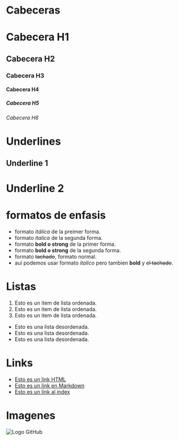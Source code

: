 # Cabeceras
# Cabecera H1
## Cabecera H2
### Cabecera H3
#### Cabecera H4

##### Cabecera H5

###### Cabecera H6

# Underlines
Underline 1
-----------
Underline 2
===========
# formatos de enfasis
- formato *itálica* de la preimer forma.
- formato _italica_ de la segunda forma.
- formato **bold o strong** de la primer forma.
- formato __bold o strong__ de la segunda forma.
- formato ~~tachado~~, formato normal.
- auí podemos usar formato *italico* pero tambien **bold** y ~~el tachado~~.

# Listas
1. Esto es un item de lista ordenada.
2. Esto es un item de lista ordenada.
3. Esto es un item de lista ordenada.
- Esto es una lista desordenada.
- Esto es una lista desordenada.
- Esto es una lista desordenada.

# Links
- <a href="http://www.google.com">Esto es un link HTML</a>
- [Esto es un link en Markdown](http://www.google.com)
- [Esto es un link al index](index.html)
# Imagenes
![Logo GitHub](https://img1.daumcdn.net/thumb/R1280x0/?scode=mtistory2&fname=https:%2F%2Fblog.kakaocdn.net%2Fdn%2Fca7hsC%2FbtqzpHNw9xw%2FJUra4GcOHyuGlvYMAF35nk%2Fimg.png)